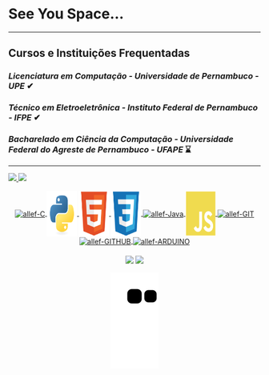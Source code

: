# See You Space...
___

## Cursos e Instituições Frequentadas

### *Licenciatura em Computação - Universidade de Pernambuco - UPE* ✔
### *Técnico em Eletroeletrônica - Instituto Federal de Pernambuco - IFPE* ✔
### *Bacharelado em Ciência da Computação - Universidade Federal do Agreste de Pernambuco - UFAPE* ⌛

___

<div >
  <a href="https://github.com/allefbcc">
  <img height="180em" src="https://github-readme-stats-pied-eta-22.vercel.app/api?username=allefbcc&show_icons=true&theme=radical&include_all_commits=false&count_private=true"/>
  <img height="180em" src="https://github-readme-stats-pied-eta-22.vercel.app/api/top-langs/?username=allefbcc&layout=compact&langs_count=6&theme=dark"/>  
</div>

<div align="center" style="display: inline_block"><br>

  <img align="center" alt="allef-C" height="90" width="60" src="https://cdn.jsdelivr.net/gh/devicons/devicon/icons/c/c-original.svg"/>  
  <img align="center" alt="allef-Python" height="90" width="60" src="https://raw.githubusercontent.com/devicons/devicon/master/icons/python/python-original.svg">
  <img align="center" alt="allef-HTML" height="90" width="60" src="https://raw.githubusercontent.com/devicons/devicon/master/icons/html5/html5-original.svg">
  <img align="center" alt="allef-CSS" height="90" width="60" src="https://raw.githubusercontent.com/devicons/devicon/master/icons/css3/css3-original.svg">
  <img align="center" alt="allef-Java" src="https://img.icons8.com/color/90/null/java-coffee-cup-logo--v1.png">
  <img align="center" alt="allef-Js" height="90" width="60" src="https://raw.githubusercontent.com/devicons/devicon/master/icons/javascript/javascript-plain.svg">
  <img align="center" alt="allef-GIT" height="90" width="60" src="https://cdn.jsdelivr.net/gh/devicons/devicon/icons/git/git-original.svg"/>
  <img align="center" alt="allef-GITHUB" src="https://img.icons8.com/3d-fluency/80/null/github.png"/>
  <img align="center" alt="allef-ARDUINO" src="https://img.icons8.com/fluency/96/null/arduino.png"/>
     
</div>

####

<div align = "center"> 

  <a href = "mailto:allefbcc@gmail.com"><img src="https://img.shields.io/badge/Gmail-D14836?style=for-the-badge&logo=gmail&logoColor=white"></a>
  <a href="https://instagram.com/allef_allen" target="_blank"><img src="https://img.shields.io/badge/-Instagram-%23E4405F?style=for-the-badge&logo=instagram&logoColor=white" target="_blank"></a>
  
</div>

<div align="center">

  ![Snake animation](https://github.com/allefbcc/allefbcc/blob/output/github-contribution-grid-snake.svg)
  
</div>
